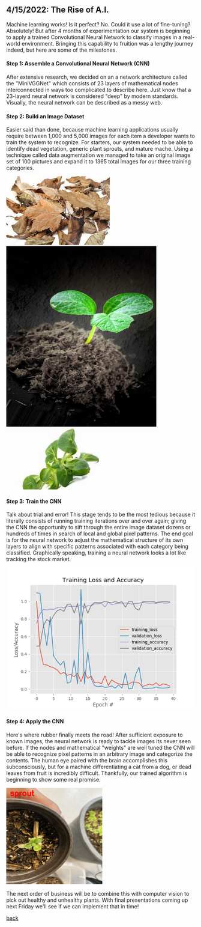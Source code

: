 ## 4/15/2022: The Rise of A.I.

Machine learning works! Is it perfect? No. Could it use a lot of fine-tuning? Absolutely! But after  4 months of experimentation our system is beginning to apply a trained Convolutional Neural Network to classify images in a real-world environment. Bringing this capability to fruition was a lengthy journey indeed, but here are some of the milestones.

#### Step 1: Assemble a Convolutional Neural Network (CNN)
After extensive research, we decided on an a network architecture called the "MiniVGGNet" which consists of 23 layers of mathematical nodes interconnected in ways too complicated to describe here. Just know that a 23-layerd neural network is considered "deep" by modern standards. Visually, the neural network can be described as a messy web.

#### Step 2: Build an Image Dataset
Easier said than done, because machine learning applications usually require between 1,000 and 5,000 images for each item a developer wants to train the system to recognize. For starters, our system needed to be able to identify dead vegetation, generic plant sprouts, and mature mache. Using a technique called data augmentation we managed to take an original image set of 100 pictures and expand it to 1365 total images for our three training categories.

![Dead leaves](./../assets/dead_leaves.jpg)
![Sprout](./../assets/sprouts_resized.jpg)
![Mache](./../assets/mache.jpg)

#### Step 3: Train the CNN
Talk about trial and error! This stage tends to be the most tedious because it literally consists of running training iterations over and over again; giving the CNN the opportunity to sift through the entire image dataset dozens or hundreds of times in search of local and global pixel patterns. The end goal is for the neural network to adjust the mathematical structure of its own layers to align with specific patterns associated with each category being classified. Graphically speaking, training a neural network looks a lot like tracking the stock market.

![Neural network training](./../assets/cnn_training_40_epochs.png)

#### Step 4: Apply the CNN
Here's where rubber finally meets the road! After sufficient exposure to known images, the neural network is ready to tackle images its never seen before. If the nodes and mathematical "weights" are well tuned the CNN will be able to recognize pixel patterns in an arbitrary image and categorize the contents. The human eye paired with the brain accomplishes this subconsciously, but for a machine differentiating a cat from a dog, or dead leaves from fruit is incredibly difficult. Thankfully, our trained algorithm is beginning to show some real promise.

![Machine learning in action](./../assets/sprout_recognition.png)

The next order of business will be to combine this with computer vision to pick out healthy and unhealthy plants. With final presentations coming up next Friday we'll see if we can implement that in time!

[back](./..)
